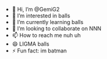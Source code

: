 - 👋 Hi, I’m @GemiG2
- 👀 I’m interested in balls
- 🌱 I’m currently learning balls
- 💞️ I’m looking to collaborate on NNN
- 📫 How to reach me nuh uh
- 😄 LIGMA balls
- ⚡ Fun fact: im batman

<!---
GemiG2/GemiG2 is a ✨ special ✨ repository because its `README.md` (this file) appears on your GitHub profile.
You can click the Preview link to take a look at your changes.
--->
